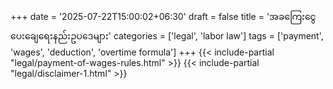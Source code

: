 +++
date = '2025-07-22T15:00:02+06:30'
draft = false
title = 'အခကြေးငွေပေးချေရေးနည်းဥပဒေများ'
categories = ['legal', 'labor law']
tags = ['payment', 'wages', 'deduction', 'overtime formula']
+++
{{< include-partial "legal/payment-of-wages-rules.html" >}}
{{< include-partial "legal/disclaimer-1.html" >}}